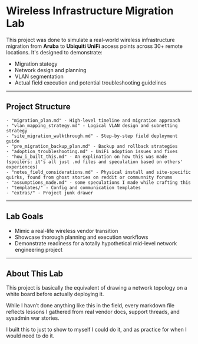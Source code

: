 # Wireless Infrastructure Migration Lab

This project was done to simulate a real-world wireless infrastructure migration from **Aruba** to **Ubiquiti UniFi** access points across 30+ remote locations. It's designed to demonstrate:

- Migration stategy
- Network design and planning
- VLAN segmentation
- Actual field execution and potential troubleshooting guidelines

---

## Project Structure
```
- "migration_plan.md" - High-level timeline and migration approach
- "vlan_mapping_strategy.md" - Logical VLAN design and subnetting strategy
- "site_migration_walkthrough.md" - Step-by-step field deployment guide
- "pre_migration_backup_plan.md" - Backup and rollback strategies
- "adoption_troubleshooting.md" - UniFi adoption issues and fixes
- "how_i_built_this.md" - An explination on how this was made (spoilers: it's all just .md files and speculation based on others' experiences)
- "notes_field_considerations.md" - Physical install and site-specific quirks, found from ghost stories on reddit or communnity forums
- "assumptions_made.md" - some speculations I made while crafting this
- "templates/" - Config and communication templates
- "extras/" - Project junk drawer
```
---

## Lab Goals

- Mimic a real-life wireless vendor transition
- Showcase thorough planning and execution workflows
- Demonstrate readiness for a totally hypothetical mid-level network engineering project

---

## About This Lab

This project is basically the equivalent of drawing a network topology on a white board before actually deploying it.

While I havn’t done anything like this in the field, every markdown file reflects lessons I gathered from real vendor docs, support threads, and sysadmin war stories.

I built this to just to show to myself I could do it, and as practice for when I would need to do it.
